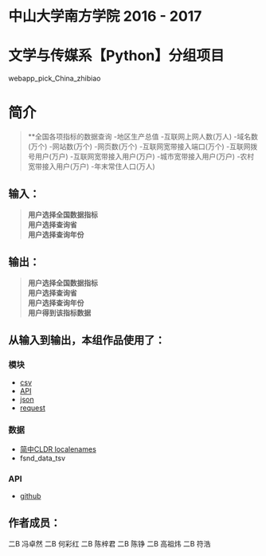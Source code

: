 # 中山大学南方学院 2016 - 2017 
# 文学与传媒系【Python】分组项目

webapp_pick_China_zhibiao
# 简介 
> **全国各项指标的数据查询
> -地区生产总值
>	-互联网上网人数(万人)
>	-域名数(万个)
>	-网站数(万个)
>	-网页数(万个)
>	-互联网宽带接入端口(万个)
>	-互联网拨号用户(万户)
> -互联网宽带接入用户(万户)
>	-城市宽带接入用户(万户)
>	-农村宽带接入用户(万户)
>	-年末常住人口(万人)

## 输入：
> **用户选择全国数据指标**</br>
> **用户选择查询省**</br>
> **用户选择查询年份**</br>



## 输出：
> **用户选择全国数据指标**</br>
> **用户选择查询省**</br>
> **用户选择查询年份**</br>
> **用户得到该指标数据**</br>



## 从输入到输出，本组作品使用了：
### 模块
* [csv](http://baike.baidu.com/link?url=2LfE8T1ayJHkQSueL6tk3jkiOWJESDWdfNr-cEp5WDkuNEJzSbRhEqgiOU39LMq1wLNBfiBpejpkm6BmEOGOdq)
* [API](http://baike.baidu.com/link?url=mOnTCMtnJsBfOT3Oo0CvCE_iJqMGCz1ugmLAjxHncCfnrS6a8dkUbC5G6r7WwQrLCqpZtFQ27TVSa5oCqZ4uuK)
* [json](http://baike.baidu.com/link?url=IDtfAkimfLYAV3WQEmPbJT3eHkPx3RFTCLYjna0UaO1pkbV0eyrNNwf5pgwNJRpDU-IVOrPGAbZaMaN9EPnuta)
* [request](http://baike.baidu.com/item/Request/10991926)

### 数据
* [简中CLDR localenames](https://github.com/unicode-cldr/cldr-localenames-modern/blob/master/main/zh-Hans/territories.json)
* fsnd_data_tsv
### API
* [github](https://api.github.com/)

## 作者成员：
二B 冯卓然
二B 何彩红
二B 陈梓君
二B 陈铮
二B 高祖炜
二B 符浩
